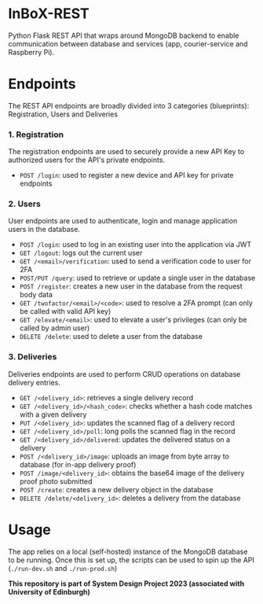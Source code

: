 # InBoX-REST
Python Flask REST API that wraps around MongoDB backend to enable communication between database and services (app, courier-service and Raspberry Pi).

# Endpoints

The REST API endpoints are broadly divided into 3 categories (blueprints): Registration, Users and Deliveries

### 1. Registration

The registration endpoints are used to securely provide a new API Key to authorized users for the API's private endpoints.

- `POST /login`: used to register a new device and API key for private endpoints

### 2. Users

User endpoints are used to authenticate, login and manage application users in the database.

- `POST /login`: used to log in an existing user into the application via JWT
- `GET /logout`: logs out the current user
- `GET /<email>/verification`: used to send a verification code to user for 2FA
- `POST/PUT /query`: used to retrieve or update a single user in the database
- `POST /register`: creates a new user in the database from the request body data
- `GET /twofactor/<email>/<code>`: used to resolve a 2FA prompt (can only be called with valid API key)
- `GET /elevate/<email>`: used to elevate a user's privileges (can only be called by admin user)
- `DELETE /delete`: used to delete a user from the database

### 3. Deliveries

Deliveries endpoints are used to perform CRUD operations on database delivery entries.

- `GET /<delivery_id>`: retrieves a single delivery record
- `GET /<delivery_id>/<hash_code>`: checks whether a hash code matches with a given delivery
- `PUT /<delivery_id>`: updates the scanned flag of a delivery record
- `GET /<delivery_id>/poll`: long polls the scanned flag in the record
- `GET /<delivery_id>/delivered`: updates the delivered status on a delivery
- `POST /<delivery_id>/image`: uploads an image from byte array to database (for in-app delivery proof)
- `POST /image/<delivery_id>`: obtains the base64 image of the delivery proof photo submitted
- `POST /create`: creates a new delivery object in the database
- `DELETE /delete/<delivery_id>`: deletes a delivery from the database

# Usage

The app relies on a local (self-hosted) instance of the MongoDB database to be running. Once this is set up, the scripts can be used to spin up the API (`./run-dev.sh` and `./run-prod.sh`)

**This repository is part of System Design Project 2023 (associated with University of Edinburgh)**
